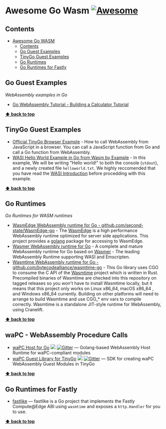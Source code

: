 # Awesome Go Wasm [![Awesome](https://awesome.re/badge.svg)](https://awesome.re)

## Contents

- [Awesome Go WASM](#awesome-go-wasm)
  - [Contents](#contents)
  - [Go Guest Examples](#go-guest-examples)
  - [TinyGo Guest Examples](#tinygo-guest-examples)
  - [Go Runtimes](#go-runtimes)
  - [Go Runtimes for Fastly](#go-runtimes-for-fastly)

## Go Guest Examples

_WebAssembly examples in Go_

- [Go WebAssembly Tutorial - Building a Calculator Tutorial](https://tutorialedge.net/golang/go-webassembly-tutorial/)

**[⬆ back to top](#contents)**

## TinyGo Guest Examples

- [Official TinyGo Browser Example](https://tinygo.org/docs/guides/webassembly/) - How to call WebAssembly from JavaScript in a browser. You can call a JavaScript function from Go and call a Go function from WebAssembly.
- [WASI Hello World Example in Go from Wasm by Example](https://wasmbyexample.dev/examples/wasi-hello-world/wasi-hello-world.go.en-us.html) - In this example, We will be writing "Hello world!" to both the console (`stdout`), and a newly created file `helloworld.txt`. We highly reccomended that you have read the [WASI Introduction](https://wasmbyexample.dev/examples/wasi-introduction/wasi-introduction.all.en-us.html) before procedding with this example.

**[⬆ back to top](#contents)**

## Go Runtimes

_Go Runtimes for WASM runtimes_

- [WasmEdge WebAssembly runtime for Go - github.com/second-state/WasmEdge-go](https://github.com/second-state/WasmEdge-go) - The [WasmEdge](https://github.com/WasmEdge/WasmEdge) is a high performance WebAssembly runtime optimized for server side applications. This project provides a [golang](https://go.dev/) package for accessing to WasmEdge.
- [Wasmer WebAssembly runtime for Go](https://github.com/wasmerio/wasmer-go) - A complete and mature WebAssembly runtime for Go based on [Wasmer](https://github.com/wasmerio/wasmer) - The leading WebAssembly Runtime supporting WASI and Emscripten.
- [Wasmtime WebAssembly runtime for Go - github.com/bytecodealliance/wasmtime-go](https://github.com/bytecodealliance/wasmtime-go) - This Go library uses CGO to consume the C API of the [Wasmtime](https://github.com/bytecodealliance/wasmtime) project which is written in Rust. Precompiled binaries of Wasmtime are checked into this repository on tagged releases so you won't have to install Wasmtime locally, but it means that this project only works on Linux x86_64, macOS x86_64 , and Windows x86_64 currently. Building on other platforms will need to arrange to build Wasmtime and use CGO_* env vars to compile correctly. Wasmtime is a standalone JIT-style runtime for WebAssembly, using Cranelift.

**[⬆ back to top](#contents)**

## waPC - WebAssembly Procedure Calls

- [waPC Host for Go](https://github.com/wapc/wapc-go) [![](https://pkg.go.dev/badge/github.com/wapc/wapc-go)](https://pkg.go.dev/github.com/wapc/wapc-go) [![Gitter](https://badges.gitter.im/wapc/community.svg)](https://gitter.im/wapc/community) — Golang-based WebAssembly Host Runtime for waPC-compliant modules
- [waPC Guest Library for TinyGo](https://github.com/wapc/wapc-guest-tinygo) [![](https://pkg.go.dev/badge/github.com/wapc/wapc-guest-tinygo)](https://pkg.go.dev/github.com/wapc/wapc-guest-tinygo) [![Gitter](https://badges.gitter.im/wapc/community.svg)](https://gitter.im/wapc/community) — SDK for creating waPC WebAssembly Guest Modules in TinyGo

**[⬆ back to top](#contents)**

## Go Runtimes for Fastly

- [fastlike](https://github.com/avidal/fastlike) — fastlike is a Go project that implements the Fastly Compute@Edge ABI using `wasmtime` and exposes a `http.Handler` for you to use.

**[⬆ back to top](#contents)**


